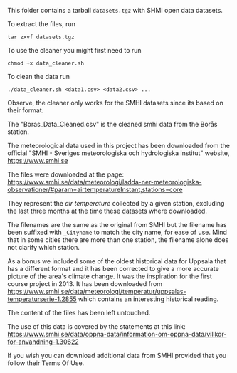 This folder contains a tarball `datasets.tgz` with SHMI open data datasets.

To extract the files, run

```console
tar zxvf datasets.tgz
```

To use the cleaner you might first need to run
```console
chmod +x data_cleaner.sh
```

To clean the data run
```console
./data_cleaner.sh <data1.csv> <data2.csv> ...
```

Observe, the cleaner only works for the SMHI datasets since its based on their format.

The "Boras_Data_Cleaned.csv" is the cleaned smhi data from the Borås station.


The meteorological data used in this project has been downloaded from 
the official "SMHI - Sveriges meteorologiska och hydrologiska institut"
website, <https://www.smhi.se>

The files were downloaded at the page:
<https://www.smhi.se/data/meteorologi/ladda-ner-meteorologiska-observationer/#param=airtemperatureInstant,stations=core>

They represent the _air temperature_ collected by a given station, excluding 
the last three months at the time these datasets where downloaded.

The filenames are the same as the original from SMHI but the 
filename has been suffixed with `_Cityname` to match the city name, for ease of use. 
Mind that in some cities there are more than one station, 
the filename alone does not clarify which station.

As a bonus we included some of the oldest historical data for Uppsala that 
has a different format and it has been corrected to give a more accurate 
picture of the area's climate change. 
It was the inspiration for the first course project in 2013.
It has been downloaded from <https://www.smhi.se/data/meteorologi/temperatur/uppsalas-temperaturserie-1.2855> which contains an interesting historical reading.

The content of the files has been left untouched.

The use of this data is covered by the statements at this link:
<https://www.smhi.se/data/oppna-data/information-om-oppna-data/villkor-for-anvandning-1.30622>

If you wish you can download additional data from SMHI provided that you follow their Terms Of Use.
